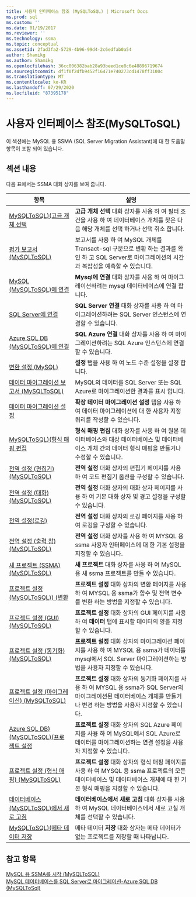 ```yaml
---
title: 사용자 인터페이스 참조 (MySQLToSQL) | Microsoft Docs
ms.prod: sql
ms.custom: ''
ms.date: 01/19/2017
ms.reviewer: ''
ms.technology: ssma
ms.topic: conceptual
ms.assetid: 2fad3fa2-5729-4b96-99d4-2c6edfab0a54
author: Shamikg
ms.author: Shamikg
ms.openlocfilehash: 36cc006382bab28a93beed1ce8c6e48896719674
ms.sourcegitcommit: df1f0f2dfb9452f16471e740273cd1478ff3100c
ms.translationtype: MT
ms.contentlocale: ko-KR
ms.lasthandoff: 07/29/2020
ms.locfileid: "87395178"
---
```

# <a name="user-interface-reference-mysqltosql"></a>사용자 인터페이스 참조(MySQLToSQL)
이 섹션에는 MySQL 용 SSMA (SQL Server Migration Assistant)에 대 한 도움말 항목이 포함 되어 있습니다.  
  
## <a name="in-this-section"></a>섹션 내용  
다음 표에서는 SSMA 대화 상자를 보여 줍니다.  
  
|항목|설명|  
|-|-|  
|[MySQLToSQL&#41;&#40;고급 개체 선택](../../ssma/mysql/advanced-object-selection-mysqltosql.md)|**고급 개체 선택** 대화 상자를 사용 하 여 필터 조건을 사용 하 여 데이터베이스 개체를 찾은 다음 해당 개체를 선택 하거나 선택 취소 합니다.|  
|[평가 보고서 &#40;MySQLToSQL&#41;](../../ssma/mysql/assessment-report-mysqltosql.md)|보고서를 사용 하 여 MySQL 개체를 Transact-sql 구문으로 변환 하는 결과를 확인 하 고 SQL Server로 마이그레이션의 시간과 복잡성을 예측할 수 있습니다.|  
|[MySQL &#40;MySQLToSQL&#41;에 연결](../../ssma/mysql/connect-to-mysql-mysqltosql.md)|**Mysql에 연결** 대화 상자를 사용 하 여 마이그레이션하려는 mysql 데이터베이스에 연결 합니다.|  
|[SQL Server에 연결](https://msdn.microsoft.com/d73abd3a-80df-4293-b973-1723069db049)|**SQL Server 연결** 대화 상자를 사용 하 여 마이그레이션하려는 SQL Server 인스턴스에 연결할 수 있습니다.|  
|[Azure SQL DB &#40;MySQLToSQL&#41;에 연결](../../ssma/mysql/connect-to-azure-sql-db-mysqltosql.md)|**SQL Azure 연결** 대화 상자를 사용 하 여 마이그레이션하려는 SQL Azure 인스턴스에 연결할 수 있습니다.|  
|[변환 설정 (MySQL)](https://msdn.microsoft.com/f551cf6e-1575-4206-9cca-975b5b43a6b8)|**설정** 탭을 사용 하 여 노드 수준 설정을 설정 합니다.|  
|[데이터 마이그레이션 보고서 &#40;MySQLToSQL&#41;](../../ssma/mysql/data-migration-report-mysqltosql.md)|MySQL의 데이터를 SQL Server 또는 SQL Azure로 마이그레이션한 결과를 표시 합니다.|  
|[데이터 마이그레이션 설정](data-migration-settings-mysqltosql.md)|**확장 데이터 마이그레이션 설정** 탭을 사용 하 여 데이터 마이그레이션에 대 한 사용자 지정 쿼리를 작성할 수 있습니다.|  
|[MySQLToSQL&#41;&#40;형식 매핑 편집](../../ssma/mysql/edit-type-mapping-mysqltosql.md)|**형식 매핑 편집** 대화 상자를 사용 하 여 원본 데이터베이스와 대상 데이터베이스 및 데이터베이스 개체 간의 데이터 형식 매핑을 만들거나 수정할 수 있습니다.|  
|[전역 설정 &#40;편집기&#41; &#40;MySQLToSQL&#41;](../../ssma/mysql/global-settings-editor-mysqltosql.md)|**전역 설정** 대화 상자의 편집기 페이지를 사용 하 여 코드 편집기 옵션을 구성할 수 있습니다.|  
|[전역 설정 &#40;대화&#41; &#40;MySQLToSQL&#41;](../../ssma/mysql/global-settings-dialogs-mysqltosql.md)|**전역 설정** 대화 상자의 대화 상자 페이지를 사용 하 여 기본 대화 상자 및 경고 설정을 구성할 수 있습니다.|  
|[전역 설정(로깅)](https://msdn.microsoft.com/0d033492-5ec3-473a-8de1-821894ec9518)|**전역 설정** 대화 상자의 로깅 페이지를 사용 하 여 로깅을 구성할 수 있습니다.|  
|[전역 설정 &#40;출력 창&#41; &#40;MySQLToSQL&#41;](../../ssma/mysql/global-settings-output-window-mysqltosql.md)|**전역 설정** 대화 상자를 사용 하 여 MYSQL 용 ssma 사용자 인터페이스에 대 한 기본 설정을 지정할 수 있습니다.|  
|[새 프로젝트 &#40;SSMA&#41; &#40;MySQLToSQL&#41;](../../ssma/mysql/new-project-ssma-mysqltosql.md)|**새 프로젝트** 대화 상자를 사용 하 여 MySQL 용 새 ssma 프로젝트를 만들 수 있습니다.|  
|[프로젝트 설정 &#40;MySQLToSQL&#41;&#41; &#40;변환](../../ssma/mysql/project-settings-conversion-mysqltosql.md)|**프로젝트 설정** 대화 상자의 변환 페이지를 사용 하 여 MYSQL 용 ssma가 함수 및 전역 변수를 변환 하는 방법을 지정할 수 있습니다.|  
|[프로젝트 설정 &#40;GUI&#41;  &#40;MySQLToSQL&#41;](../../ssma/mysql/project-settings-gui-mysqltosql.md)|**프로젝트 설정** 대화 상자의 GUI 페이지를 사용 하 여 **데이터** 탭에 표시할 데이터의 양을 지정할 수 있습니다.|  
|[프로젝트 설정 &#40;동기화&#41; &#40;MySQLToSQL&#41;](../../ssma/mysql/project-settings-synchronization-mysqltosql.md)|**프로젝트 설정** 대화 상자의 마이그레이션 페이지를 사용 하 여 MYSQL 용 ssma가 데이터를 mysql에서 SQL Server 마이그레이션하는 방법을 사용자 지정할 수 있습니다.|  
|[프로젝트 설정 &#40;마이그레이션&#41; &#40;MySQLToSQL&#41;](../../ssma/mysql/project-settings-migration-mysqltosql.md)|**프로젝트 설정** 대화 상자의 동기화 페이지를 사용 하 여 MYSQL 용 ssma가 SQL Server의 마이그레이션된 데이터베이스 개체를 만들거나 변경 하는 방법을 사용자 지정할 수 있습니다.|  
|[Azure SQL DB&#41; &#40;MySQLToSQL&#41;&#40;프로젝트 설정](../../ssma/mysql/project-settings-azure-sql-db-mysqltosql.md)|**프로젝트 설정** 대화 상자의 SQL Azure 페이지를 사용 하 여 MySQL에서 SQL Azure로 데이터를 마이그레이션하는 연결 설정을 사용자 지정할 수 있습니다.|  
|[프로젝트 설정 &#40;형식 매핑&#41; &#40;MySQLToSQL&#41;](../../ssma/mysql/project-settings-type-mapping-mysqltosql.md)|**프로젝트 설정** 대화 상자의 형식 매핑 페이지를 사용 하 여 MYSQL 용 ssma 프로젝트의 모든 데이터베이스 및 데이터베이스 개체에 대 한 기본 형식 매핑을 지정할 수 있습니다.|  
|[데이터베이스 &#40;MySQLToSQL&#41;에서 새로 고침](../../ssma/mysql/refresh-from-database-mysqltosql.md)|**데이터베이스에서 새로 고침** 대화 상자를 사용 하 여 MySQL 데이터베이스에서 새로 고칠 개체를 선택할 수 있습니다.|  
|[MySQLToSQL&#41;&#40;메타 데이터 저장](../../ssma/mysql/save-metadata-mysqltosql.md)|메타 데이터 **저장** 대화 상자는 메타 데이터가 없는 프로젝트를 저장할 때 나타납니다.|  
  
## <a name="see-also"></a>참고 항목  
[MySQL 용 SSMA를 시작 &#40;MySQLToSQL&#41;](../../ssma/mysql/getting-started-with-ssma-for-mysql-mysqltosql.md)  
[MySQL 데이터베이스를 SQL Server로 마이그레이션-Azure SQL DB &#40;MySQLToSql&#41;](../../ssma/mysql/migrating-mysql-databases-to-sql-server-azure-sql-db-mysqltosql.md)  
  
